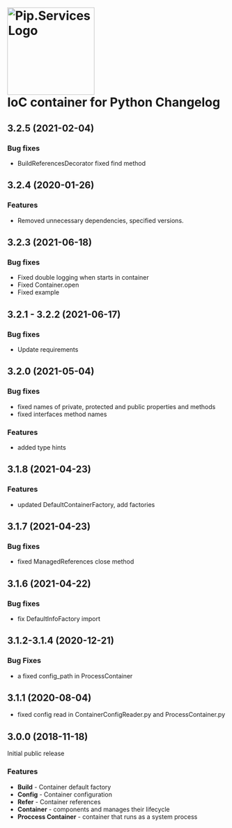 # <img src="https://uploads-ssl.webflow.com/5ea5d3315186cf5ec60c3ee4/5edf1c94ce4c859f2b188094_logo.svg" alt="Pip.Services Logo" width="200"> <br/> IoC container for Python Changelog

## <a name="3.2.5"></a> 3.2.5 (2021-02-04)
### Bug fixes

* BuildReferencesDecorator fixed find method

## <a name="3.2.4"></a> 3.2.4 (2020-01-26)

### Features
* Removed unnecessary dependencies, specified versions.

## <a name="3.2.3"></a> 3.2.3 (2021-06-18)

### Bug fixes
* Fixed double logging when starts in container
* Fixed Container.open
* Fixed example

## <a name="3.2.1 - 3.2.2"></a> 3.2.1 - 3.2.2 (2021-06-17)

### Bug fixes
* Update requirements

## <a name="3.2.0"></a> 3.2.0 (2021-05-04)

### Bug fixes
* fixed names of private, protected and public properties and methods
* fixed interfaces method names

### Features
* added type hints

## <a name="3.1.8"></a> 3.1.8 (2021-04-23)

### Features
* updated DefaultContainerFactory, add factories

## <a name="3.1.7"></a> 3.1.7 (2021-04-23)

### Bug fixes
* fixed ManagedReferences close method

## <a name="3.1.6"></a> 3.1.6 (2021-04-22)

### Bug fixes
* fix DefaultInfoFactory import

## <a name="3.1.2-3.1.4"></a> 3.1.2-3.1.4 (2020-12-21)

### Bug Fixes
* a fixed config_path in ProcessContainer

## <a name="3.1.1"></a> 3.1.1 (2020-08-04)
* fixed config read in ContainerConfigReader.py and ProcessContainer.py

## <a name="3.0.0"></a> 3.0.0 (2018-11-18)

Initial public release

### Features
- **Build** - Container default factory
- **Config** - Container configuration
- **Refer** - Container references
- **Container** - components and manages their lifecycle
- **Proccess Container** - container that runs as a system process



